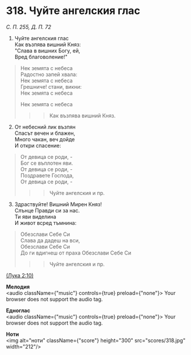 # 318. Чуйте ангелския глас  

*С. П. 255, Д. П. 72*  

1. Чуйте ангелския глас  
Как възпява вишний Княз:  
"Слава в вишних Богу, ей,  
Вред благоволение!"  

> Нек земята с небеса  
> Радостно запей хвала:  
> Нек земята с небеса  
> Грешниче! стани, викни:  
> Нек земята с небеса  
> 
> Нек земята с небеса  
>> > Как възпява вишний Княз.  

2. От небесний лик възпян  
Спасът вечен и блажен,  
Много чакан, веч дойде  
И откри спасение:  

> От девица се роди, -  
> Бог се въплотен яви.  
> От девица се роди, -  
> Поздравете Господа,  
> От девица се роди, -  
>> > Чуйте ангелския и пр.  

3. Здраствуйте! Вишний Мирен Княз!  
Слънце Правди си за нас.  
Ти яви виделина  
И живот всред тъмнина:  

> Обезслави Себе Си  
> Слава да дадеш на вси,  
> Обезслави Себе Си  
> До ги вдигнеш от праха
> Обезслави Себе Си  
>> > Чуйте ангелския и пр.  

[(Лука 2:10)](http://biblia.bg/index.php?k=42&g=2&s=10)  

__Мелодия__  
<audio className={"music"} controls={true} preload={"none"}><source src="mp3/318.mp3" type="audio/mpeg"/>
Your browser does not support the audio tag.
</audio>  

__Едноглас__  
<audio className={"music"} controls={true} preload={"none"}><source src="transp/318.mp3" type="audio/mpeg"/>
Your browser does not support the audio tag.
</audio>  

__Ноти__  
<img alt="ноти" className={"score"} height="300" src="scores/318.jpg" width="212"/>

